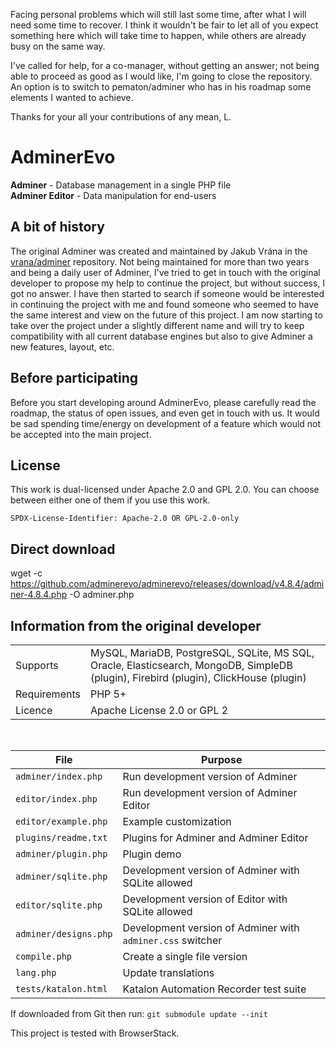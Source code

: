 Facing personal problems which will still last some time, after what I will need some time to recover. I think it wouldn't be fair to let all of you expect something here which will take time to happen, while others are already busy on the same way.

I've called for help, for a co-manager, without getting an answer; not being able to proceed as good as I would like, I'm going to close the repository. An option is to switch to pematon/adminer who has in his roadmap some elements I wanted to achieve.

Thanks for your all your contributions of any mean,
L.

# AdminerEvo

**Adminer** - Database management in a single PHP file  
**Adminer Editor** - Data manipulation for end-users

## A bit of history

The original Adminer was created and maintained by Jakub Vrána in the [vrana/adminer](https://github.com/vrana/adminer) repository.
Not being maintained for more than two years and being a daily user of Adminer, I've tried to get in touch with the original developer to propose my help to continue the project, but without success, I got no answer.
I have then started to search if someone would be interested in continuing the project with me and found someone who seemed to have the same interest and view on the future of this project.
I am now starting to take over the project under a slightly different name and will try to keep compatibility with all current database engines but also to give Adminer a new features, layout, etc.

## Before participating

Before you start developing around AdminerEvo, please carefully read the roadmap, the status of open issues, and even get in touch with us.
It would be sad spending time/energy on development of a feature which would not be accepted into the main project.

## License

This work is dual-licensed under Apache 2.0 and GPL 2.0.
You can choose between either one of them if you use this work.

`SPDX-License-Identifier: Apache-2.0 OR GPL-2.0-only`

## Direct download
wget -c https://github.com/adminerevo/adminerevo/releases/download/v4.8.4/adminer-4.8.4.php -O adminer.php

## Information from the original developer

|||
|---|---|
|Supports|MySQL, MariaDB, PostgreSQL, SQLite, MS SQL, Oracle, Elasticsearch, MongoDB, SimpleDB (plugin), Firebird (plugin), ClickHouse (plugin)|
|Requirements|PHP 5+|
|Licence|Apache License 2.0 or GPL 2|

&nbsp;

|File|Purpose|
|---|---|
|`adminer/index.php`|Run development version of Adminer|
|`editor/index.php`|Run development version of Adminer Editor|
|`editor/example.php`|Example customization|
|`plugins/readme.txt`|Plugins for Adminer and Adminer Editor|
|`adminer/plugin.php`|Plugin demo|
|`adminer/sqlite.php`|Development version of Adminer with SQLite allowed|
|`editor/sqlite.php`|Development version of Editor with SQLite allowed|
|`adminer/designs.php`|Development version of Adminer with `adminer.css` switcher|
|`compile.php`|Create a single file version|
|`lang.php`|Update translations|
|`tests/katalon.html`|Katalon Automation Recorder test suite|

If downloaded from Git then run: `git submodule update --init`

This project is tested with BrowserStack.
